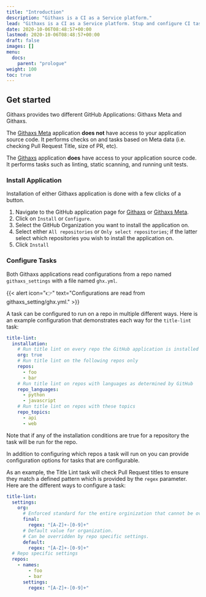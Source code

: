 ```yaml
---
title: "Introduction"
description: "Githaxs is a CI as a Service platform."
lead: "Githaxs is a CI as a Service platform. Stup and configure CI tasks on hunrdeds of repos within minutes."
date: 2020-10-06T08:48:57+00:00
lastmod: 2020-10-06T08:48:57+00:00
draft: false
images: []
menu:
  docs:
    parent: "prologue"
weight: 100
toc: true
---
```


## Get started

Githaxs provides two different GitHub Applications: Githaxs Meta and Githaxs.

The [Githaxs Meta](https://github.com/apps/githaxs-meta) application **does not** have access to your application source code. It performs checks on and tasks based on Meta data (i.e. checking Pull Request Title, size of PR, etc).

The [Githaxs](https://github.com/apps/githaxs) application **does** have access to your application source code. It performs tasks such as linting, static scanning, and running unit tests.

### Install Application

Installation of either Githaxs application is done with a few clicks of a button.

1. Navigate to the GitHub application page for [Githaxs](https://github.com/apps/githaxs) or [Githaxs Meta](https://github.com/apps/githaxs-meta).
2. Click on `Install` or `Configure`.
3. Select the GitHub Organization you want to install the application on.
4. Select either `All repositories` or `Only select repositories`; if the latter select which repositories you wish to install the application on.
5. Click `Install`


### Configure Tasks

Both Githaxs applications read configurations from a repo named `githaxs_settings` with a file named `ghx.yml`.

{{< alert icon="👉" text="Configurations are read from githaxs_setting/ghx.yml." >}}

A task can be configured to run on a repo in multiple different ways. Here is an example configuration that demonstrates each way for the `title-lint` task:

```yaml
title-lint:
  installation:
    # Run title lint on every repo the GitHub application is installed on
    org: true
    # Run title lint on the following repos only
    repos:
      - foo
      - bar
    # Run title lint on repos with languages as determined by GitHub
    repo_languages:
      - python
      - javascript
    # Run title lint on repos with these topics
    repo_topics:
      - api
      - web
```

Note that if any of the installation conditions are true for a repository the task will be run for the repo.

In addition to configuring which repos a task will run on you can provide configuration options for tasks that are configurable.

As an example, the Title Lint task will check Pull Request titles to ensure they match a defined pattern which is provided by the `regex` parameter. Here are the different ways to configure a task:

```yaml
title-lint:
  settings:
    org:
      # Enforced standard for the entire orginization that cannot be overridden
      final:
        regex: "[A-Z]+-[0-9]+"
      # Default value for organization.
      # Can be overridden by repo specific settings.
      default:
        regex: "[A-Z]+-[0-9]+"
  # Repo specific settings
  repos:
    - names:
        - foo
        - bar
      settings:
        regex: "[A-Z]+-[0-9]+"
```
